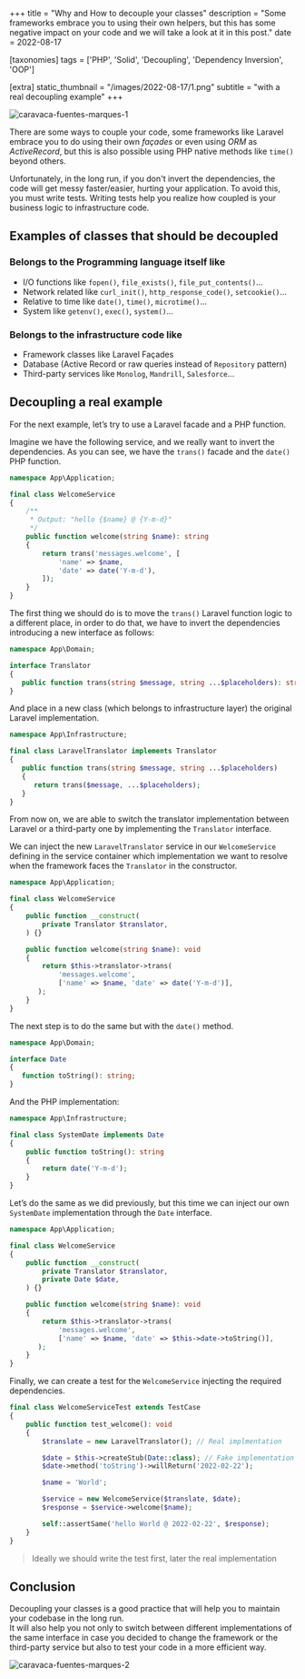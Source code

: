 +++
title = "Why and How to decouple your classes"
description = "Some frameworks embrace you to using their own helpers, but this has some negative impact on your code and we will take a look at it in this post."
date = 2022-08-17

[taxonomies]
tags = ['PHP', 'Solid', 'Decoupling', 'Dependency Inversion', 'OOP']

[extra]
static_thumbnail = "/images/2022-08-17/1.png"
subtitle = "with a real decoupling example"
+++

![caravaca-fuentes-marques-1](/images/2022-08-17/1.png)

There are some ways to couple your code, some frameworks like Laravel embrace you to do using their own _façades_ or
even using _ORM_ as _ActiveRecord_, but this is also possible using PHP native methods like `time()` beyond others.

Unfortunately, in the long run, if you don't invert the dependencies, the code will get messy faster/easier, hurting
your application. To avoid this, you must write tests. Writing tests help you realize how coupled is your business logic
to infrastructure code.

## Examples of classes that should be decoupled

### Belongs to the Programming language itself like

- I/O functions like `fopen()`, `file_exists()`, `file_put_contents()`…
- Network related like `curl_init()`, `http_response_code()`, `setcookie()`…
- Relative to time like `date()`, `time()`, `microtime()`…
- System like `getenv()`, `exec()`, `system()`…

### Belongs to the infrastructure code like

- Framework classes like Laravel Façades
- Database (Active Record or raw queries instead of `Repository` pattern)
- Third-party services like `Monolog`, `Mandrill`, `Salesforce`…

## Decoupling a real example

For the next example, let’s try to use a Laravel facade and a PHP function.

Imagine we have the following service, and we really want to invert the dependencies. As you can see, we have the
`trans()` facade and the `date()` PHP function.

```php source
namespace App\Application;

final class WelcomeService
{
    /**
     * Output: "hello {$name} @ {Y-m-d}"
     */
    public function welcome(string $name): string
    {
        return trans('messages.welcome', [
            'name' => $name,
            'date' => date('Y-m-d'),
        ]);
    }
}
```

The first thing we should do is to move the `trans()` Laravel function logic to a different place, in order to do that,
we have to invert the dependencies introducing a new interface as follows:

```php source
namespace App\Domain;

interface Translator
{
   public function trans(string $message, string ...$placeholders): string;
}
```

And place in a new class (which belongs to infrastructure layer) the original Laravel implementation.

```php source
namespace App\Infrastructure;

final class LaravelTranslator implements Translator
{
   public function trans(string $message, string ...$placeholders)
   {
      return trans($message, ...$placeholders);
   }
}
```

From now on, we are able to switch the translator implementation between Laravel or a third-party one by implementing
the `Translator` interface.

We can inject the new `LaravelTranslator` service in our `WelcomeService` defining in the service container
which implementation we want to resolve when the framework faces the `Translator` in the constructor.

```php source
namespace App\Application;

final class WelcomeService
{
    public function __construct(
        private Translator $translator,
    ) {}

    public function welcome(string $name): void
    {
        return $this->translator->trans(
            'messages.welcome',
            ['name' => $name, 'date' => date('Y-m-d')],
       );
    }
}
```

The next step is to do the same but with the `date()` method.

```php source
namespace App\Domain;

interface Date
{
   function toString(): string;
}
```

And the PHP implementation:

```php source
namespace App\Infrastructure;

final class SystemDate implements Date
{
    public function toString(): string
    {
        return date('Y-m-d');
    }
}
```

Let’s do the same as we did previously, but this time we can inject our own `SystemDate` implementation through the
`Date` interface.

```php source
namespace App\Application;

final class WelcomeService
{
    public function __construct(
        private Translator $translator,
        private Date $date,
    ) {}

    public function welcome(string $name): void
    {
        return $this->translator->trans(
            'messages.welcome',
            ['name' => $name, 'date' => $this->date->toString()],
       );
    }
}
```

Finally, we can create a test for the `WelcomeService` injecting the required dependencies.

```php source
final class WelcomeServiceTest extends TestCase
{
    public function test_welcome(): void
    {
        $translate = new LaravelTranslator(); // Real implmentation

        $date = $this->createStub(Date::class); // Fake implementation
        $date->method('toString')->willReturn('2022-02-22');

        $name = 'World';

        $service = new WelcomeService($translate, $date);
        $response = $service->welcome($name);

        self::assertSame('hello World @ 2022-02-22', $response);
    }
}
```

> Ideally we should write the test first, later the real implementation

## Conclusion

Decoupling your classes is a good practice that will help you to maintain your codebase in the long run.<br>
It will also help you not only to switch between different implementations of the same interface in case you decided to
change the framework or the third-party service but also to test your code in a more efficient way.

![caravaca-fuentes-marques-2](/images/2022-08-17/2.png)
